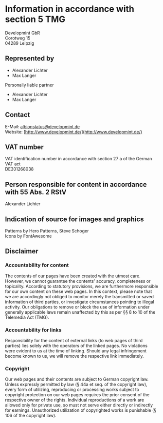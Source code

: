 # Information in accordance with section 5 TMG

Developmint GbR  
Corotweg 15  
04289 Leipzig  

## Represented by

* Alexander Lichter  
* Max Langer  
  
Personally liable partner  
  
* Alexander Lichter  
* Max Langer  

## Contact

E-Mail: [albionstatus@developmint.de](mailto:albionstatus@developmint.de)  
Website: [http://www.developmint.de/](http://www.developmint.de/)  

## VAT number

VAT identification number in accordance with section 27 a of the German VAT act  
DE301268038  

## Person responsible for content in accordance with 55 Abs. 2 RStV

Alexander Lichter  

## Indication of source for images and graphics

Patterns by Hero Patterns, Steve Schoger  
Icons by FontAwesome

## Disclaimer

### Accountability for content  

The contents of our pages have been created with the utmost care. However, we cannot guarantee the contents' accuracy, completeness or topicality. According to statutory provisions, we are furthermore responsible for our own content on these web pages. In this context, please note that we are accordingly not obliged to monitor merely the transmitted or saved information of third parties, or investigate circumstances pointing to illegal activity. Our obligations to remove or block the use of information under generally applicable laws remain unaffected by this as per §§ 8 to 10 of the Telemedia Act (TMG).  
  
### Accountability for links  
Responsibility for the content of external links (to web pages of third parties) lies solely with the operators of the linked pages. No violations were evident to us at the time of linking. Should any legal infringement become known to us, we will remove the respective link immediately.  
  
### Copyright  
Our web pages and their contents are subject to German copyright law. Unless expressly permitted by law (§ 44a et seq. of the copyright law), every form of utilizing, reproducing or processing works subject to copyright protection on our web pages requires the prior consent of the respective owner of the rights. Individual reproductions of a work are allowed only for private use, so must not serve either directly or indirectly for earnings. Unauthorized utilization of copyrighted works is punishable (§ 106 of the copyright law).
